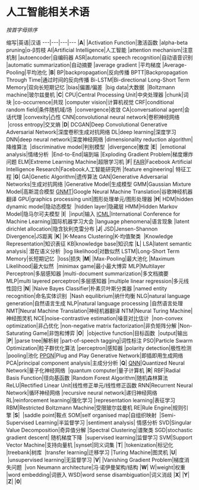 # 人工智能相关术语

*按首字母排序*

缩写|英语|汉语
---|---|---|---
  |**A**|
  |Activation Function|激活函数
  |alpha-beta pruning|α-β剪枝
AI|Artificial Intelligence|人工智能
  |attention mechanism|注意机制
  |autoencoder|自编码器
ASR|automatic speech recognition|自动语音识别
  |automatic summarization|自动摘要
  |average gradient |平均梯度
  |Average-Pooling|平均池化
  |**B**|
BP|backpropagation|反向传播
BPTT|Backpropagation Through Time|通过时间的反向传播
Bi-LSTM|Bi-directional Long-Short Term Memory|双向长短期记忆
  |bias|偏置/偏差
  |big data|大数据
  |Boltzmann machine|玻尔兹曼机
  |**C**|
CPU|Central Processing Unit|中央处理器
  |chunk|词块
  |co-occurrence|共现
  |computer vision|计算机视觉
CRF|conditional random field|条件随机域/场
  |convergence|收敛
CA|conversational agent|会话代理
  |convexity|凸性
CNN|convolutional neural network|卷积神经网络
  |cross entropy|交叉熵
  |**D**|
DCGAN|Deep Convolutional Generative Adversarial Network|深度卷积生成对抗网络
DL|deep learning|深度学习
DNN|deep neural network|深度神经网络
  |dimensionality reduction algorithm|降维算法
  |discriminative model|判别模型
  |divergence|散度
  |**E**|
  |emotional analysis|情绪分析
  |End-to-End|端到端
  |Exploding Gradient Problem|梯度爆炸问题
ELM|Extreme Learning Machine|超限学习机
  |**F**|
[FAIR](https://research.facebook.com/ai)|Facebook Artificial Intelligence Research|Facebook人工智能研究所
  |feature engineering| 特征工程
  |**G**|
GA|Genetic Algorithm|遗传算法
GAN|Generative Adversarial Networks|生成对抗网络
  |Generative Model|生成模型
GMM|Gaussian Mixture Model|高斯混合模型
[GNMT](https://arxiv.org/abs/1609.08144)|Google Neural Machine Translation|谷歌神经机器翻译
GPU|graphics processing unit|图形处理单元/图形处理器
  |**H**|
HDM|hidden dynamic model|隐动态模型
  |hidden layer|隐藏层
HMM|Hidden Markov Model|隐马尔可夫模型
  |**I**|
  |input|输入
[ICML](http://icml.cc/)|International Conference for Machine Learning|国际机器学习大会
  |language phenomena|语言现象
  |latent dirichlet allocation|隐含狄利克雷分布
  |**J**|
JSD|Jensen-Shannon Divergence|JS距离
  |**K**|
  |K-Means Clustering|K-均值聚类
  |Knowledge Representation|知识表征
KB|knowledge base|知识库
  |**L**|
LSA|latent semantic analysis| 潜在语义分析
  |log likelihood|对数似然
LSTM|Long-Short Term Memory|长短期记忆
  |loss|损失
  |**M**|
  |Max-Pooling|最大池化
  |Maximum Likelihood|最大似然
  |minimax game|最小最大博弈
MLP|Multilayer Perceptron|多层感知器
  |multi-document summarization|多文档摘要
MLP|multi layered perceptron|多层感知器
  |multiple linear regression|多元线性回归
  |**N**|
  |Naive Bayes Classifier|朴素贝叶斯分类器
  |named entity recognition|命名实体识别
  |Nash equilibrium|纳什均衡
NLG|natural language generation|自然语言生成
NLP|natural language processing	|自然语言处理
NMT|Neural Machine Translation|神经机器翻译
NTM|Neural Turing Machine|神经图灵机
NCE|noise-contrastive estimation|噪音对比估计
  |non-convex optimization|非凸优化
  |non-negative matrix factorization|非负矩阵分解
  |Non-Saturating Game|非饱和博弈
  |**O**|
  |objective function|目标函数
  |output|输出
  |**P**|
  |parse tree|解析树
  |part-of-speech tagging|词性标注
PSO|Particle Swarm Optimization|粒子群优化算法
  |perceptron|感知器
  |polarity detection|极性检测
  |pooling|池化
[PPGN](https://arxiv.org/abs/1612.00005)|Plug and Play Generative Network|即插即用生成网络
PCA|principal component analysis|主成分分析
  |**Q**|
[QNN](https://arxiv.org/abs/1609.07061)|Quantized Neural Network|量子化神经网络
  |quantum computer|量子计算机
  |**R**|
RBF|Radial Basis Function|径向基函数
  |Random Forest Algorithm|随机森林算法
ReLU|Rectified Linear Unit|线性修正单元/线性修正函数
RNN|Recurrent Neural Network|循环神经网络
  |recursive neural network|递归神经网络
RL|reinforcement learning|强化学习
  |representation learning|表征学习
RBM|Restricted Boltzmann Machine|受限玻尔兹曼机
RE|Rule Engine|规则引擎
  |**S**|
  |saddle point|鞍点
SOM|self organised map|自组织映射
  |Semi-Supervised Learning|半监督学习
  |sentiment analysis| 情感分析
SVD|Singular Value Decomposition|奇异值分解
  |Spectral Clustering|谱聚类
SGD|stochastic gradient descent| 随机梯度下降
  |supervised learning|监督学习
SVM|Support Vector Machine|支持向量机
  |synset|同义词集
  |**T**|
  |tokenization|标记化
  |treebank|树库
  |transfer learning|迁移学习
  |Turing Machine|图灵机
  |**U**|
  |unsupervised learning|无监督学习
  |**V**|
  |Vanishing Gradient Problem|梯度消失问题
  |von Neumann architecture|冯·诺伊曼架构/结构
  |**W**|
W|weight|权重
  |word embedding|词嵌入
WSD|word sense disambiguation|词义消歧
  |**X**|
  |**Y**|
  |**Z**|
  |**0**|

